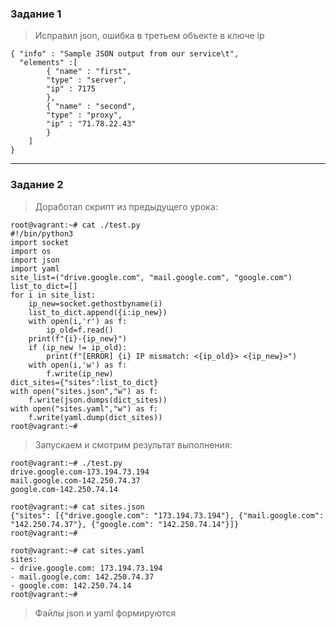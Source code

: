 ### Задание 1
> Исправил json, ошибка в третьем объекте в ключе ip
````
{ "info" : "Sample JSON output from our service\t",
  "elements" :[
        { "name" : "first",
        "type" : "server",
        "ip" : 7175 
        },
        { "name" : "second",
        "type" : "proxy",
        "ip" : "71.78.22.43"
        }
    ]
}
````
***

### Задание 2
> Доработал скрипт из предыдущего урока:

```
root@vagrant:~# cat ./test.py
#!/bin/python3
import socket
import os
import json
import yaml
site_list=("drive.google.com", "mail.google.com", "google.com")
list_to_dict=[]
for i in site_list:
    ip_new=socket.gethostbyname(i)
    list_to_dict.append({i:ip_new})
    with open(i,'r') as f:
        ip_old=f.read()
    print(f"{i}-{ip_new}")
    if (ip_new != ip_old):
        print(f"[ERROR] {i} IP mismatch: <{ip_old}> <{ip_new}>")
    with open(i,'w') as f:
        f.write(ip_new)
dict_sites={"sites":list_to_dict}
with open("sites.json","w") as f:
    f.write(json.dumps(dict_sites))
with open("sites.yaml","w") as f:
    f.write(yaml.dump(dict_sites))
root@vagrant:~#
```

> Запускаем и смотрим результат выполнения:

````
root@vagrant:~# ./test.py
drive.google.com-173.194.73.194
mail.google.com-142.250.74.37
google.com-142.250.74.14
````
````
root@vagrant:~# cat sites.json 
{"sites": [{"drive.google.com": "173.194.73.194"}, {"mail.google.com": "142.250.74.37"}, {"google.com": "142.250.74.14"}]}
root@vagrant:~# 
````
```` 
root@vagrant:~# cat sites.yaml 
sites:
- drive.google.com: 173.194.73.194
- mail.google.com: 142.250.74.37
- google.com: 142.250.74.14
root@vagrant:~# 
````

> Файлы json и yaml формируются